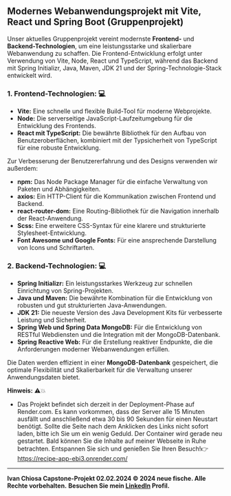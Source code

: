 ## Modernes Webanwendungsprojekt mit Vite, React und Spring Boot (Gruppenprojekt)

Unser aktuelles Gruppenprojekt vereint modernste **Frontend-** und **Backend-Technologien**, um eine leistungsstarke und skalierbare Webanwendung zu schaffen. Die Frontend-Entwicklung erfolgt unter Verwendung von Vite, Node, React und TypeScript, während das Backend mit Spring Initializr, Java, Maven, JDK 21 und der Spring-Technologie-Stack entwickelt wird.

### 1. Frontend-Technologien: 💻

- **Vite:** Eine schnelle und flexible Build-Tool für moderne Webprojekte.
- **Node:** Die serverseitige JavaScript-Laufzeitumgebung für die Entwicklung des Frontends.
- **React mit TypeScript:** Die bewährte Bibliothek für den Aufbau von Benutzeroberflächen, kombiniert mit der Typsicherheit von TypeScript für eine robuste Entwicklung.

Zur Verbesserung der Benutzererfahrung und des Designs verwenden wir außerdem:

- **npm:** Das Node Package Manager für die einfache Verwaltung von Paketen und Abhängigkeiten.
- **axios:** Ein HTTP-Client für die Kommunikation zwischen Frontend und Backend.
- **react-router-dom:** Eine Routing-Bibliothek für die Navigation innerhalb der React-Anwendung.
- **Scss:** Eine erweitere CSS-Syntax für eine klarere und strukturierte Stylesheet-Entwicklung.
- **Font Awesome und Google Fonts:** Für eine ansprechende Darstellung von Icons und Schriftarten.

### 2. Backend-Technologien: 💻

- **Spring Initializr:** Ein leistungsstarkes Werkzeug zur schnellen Einrichtung von Spring-Projekten.
- **Java und Maven:** Die bewährte Kombination für die Entwicklung von robusten und gut strukturierten Java-Anwendungen.
- **JDK 21:** Die neueste Version des Java Development Kits für verbesserte Leistung und Sicherheit.
- **Spring Web und Spring Data MongoDB:** Für die Entwicklung von RESTful Webdiensten und die Integration mit der MongoDB-Datenbank.
- **Spring Reactive Web:** Für die Erstellung reaktiver Endpunkte, die die Anforderungen moderner Webanwendungen erfüllen.

Die Daten werden effizient in einer **MongoDB-Datenbank** gespeichert, die optimale Flexibilität und Skalierbarkeit für die Verwaltung unserer Anwendungsdaten bietet.

**Hinweis:** ⚠️💥 
- Das Projekt befindet sich derzeit in der Deployment-Phase auf Render.com. Es kann vorkommen, dass der Server alle 15 Minuten ausfällt und anschließend etwa 30 bis 90 Sekunden für einen Neustart benötigt. Sollte die Seite nach dem Anklicken des Links nicht sofort laden, bitte ich Sie um ein wenig Geduld. Der Container wird gerade neu gestartet. Bald können Sie die Inhalte auf meiner Webseite in Ruhe betrachten. Entspannen Sie sich und genießen Sie Ihren Besuch!👉 https://recipe-app-ebi3.onrender.com/

---
**Ivan Chiosa Capstone-Projekt 02.02.2024 © 2024 neue fische. Alle Rechte vorbehalten.**
**Besuchen Sie mein [LinkedIn](https://www.linkedin.com/in/ivanchiosa/?locale=en_US) Profil.**
